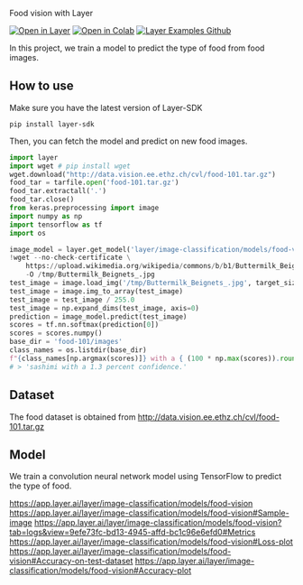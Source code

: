 Food vision with Layer

[![Open in Layer](https://development.layer.co/assets/badge.svg)](https://app.layer.ai/layer/image-classification) [![Open in Colab](https://colab.research.google.com/assets/colab-badge.svg)](https://colab.research.google.com/github/layerai/examples/blob/main/food-vision/food-vision.ipynb) [![Layer Examples Github](https://badgen.net/badge/icon/github?icon=github&label)](https://github.com/layerai/examples/tree/main/food-vision)

In this project, we train a model to predict the type of food from food images.

## How to use
Make sure you have the latest version of Layer-SDK


```
pip install layer-sdk 
```
Then, you can fetch the model and predict on new food images.
```python
import layer 
import wget # pip install wget
wget.download("http://data.vision.ee.ethz.ch/cvl/food-101.tar.gz")
food_tar = tarfile.open('food-101.tar.gz')
food_tar.extractall('.') 
food_tar.close()
from keras.preprocessing import image
import numpy as np
import tensorflow as tf
import os

image_model = layer.get_model('layer/image-classification/models/food-vision').get_train()
!wget --no-check-certificate \
    https://upload.wikimedia.org/wikipedia/commons/b/b1/Buttermilk_Beignets_%284515741642%29.jpg \
    -O /tmp/Buttermilk_Beignets_.jpg
test_image = image.load_img('/tmp/Buttermilk_Beignets_.jpg', target_size=(200, 200))
test_image = image.img_to_array(test_image)
test_image = test_image / 255.0
test_image = np.expand_dims(test_image, axis=0)
prediction = image_model.predict(test_image)
scores = tf.nn.softmax(prediction[0])
scores = scores.numpy()
base_dir = 'food-101/images'
class_names = os.listdir(base_dir)
f"{class_names[np.argmax(scores)]} with a { (100 * np.max(scores)).round(2) } percent confidence." 
# > 'sashimi with a 1.3 percent confidence.'
```
## Dataset
The food dataset is obtained from http://data.vision.ee.ethz.ch/cvl/food-101.tar.gz

## Model
We train a convolution neural network model using TensorFlow to predict the type of food.

https://app.layer.ai/layer/image-classification/models/food-vision https://app.layer.ai/layer/image-classification/models/food-vision#Sample-image https://app.layer.ai/layer/image-classification/models/food-vision?tab=logs&view=9efe73fc-bd13-4945-affd-bc1c96e6efd0#Metrics https://app.layer.ai/layer/image-classification/models/food-vision#Loss-plot https://app.layer.ai/layer/image-classification/models/food-vision#Accuracy-on-test-dataset https://app.layer.ai/layer/image-classification/models/food-vision#Accuracy-plot